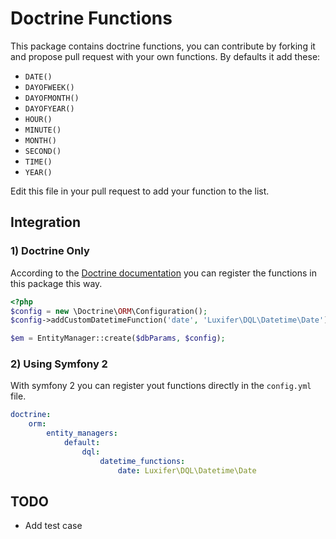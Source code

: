 Doctrine Functions
==================

This package contains doctrine functions, you can contribute by forking it and propose pull request with your own functions.
By defaults it add these:

* `DATE()`
* `DAYOFWEEK()`
* `DAYOFMONTH()`
* `DAYOFYEAR()`
* `HOUR()`
* `MINUTE()`
* `MONTH()`
* `SECOND()`
* `TIME()`
* `YEAR()`

Edit this file in your pull request to add your function to the list.

Integration
-----------

### 1) Doctrine Only

According to the [Doctrine documentation](http://docs.doctrine-project.org/en/2.0.x/cookbook/dql-user-defined-functions.html "Doctrine documentation") you can register the functions in this package this way.

```php
<?php
$config = new \Doctrine\ORM\Configuration();
$config->addCustomDatetimeFunction('date', 'Luxifer\DQL\Datetime\Date');

$em = EntityManager::create($dbParams, $config);
```

### 2) Using Symfony 2

With symfony 2 you can register yout functions directly in the `config.yml` file.

```yaml
doctrine:
    orm:
        entity_managers:
            default:
                dql:
                    datetime_functions:
                        date: Luxifer\DQL\Datetime\Date
```

TODO
----

* Add test case